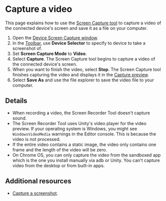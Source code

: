 # Capture a video

This page explains how to use the [Screen Capture tool](screen-capture.md) to capture a video of the connected device's screen and save it as a file on your computer.

1. Open the [Device Screen Capture window](screen-capture-window-reference.md).
2. In the [Toolbar](screen-capture-window-reference.md#toolbar), use **Device Selector** to specify to device to take a screenshot of.
3. Set **Screen Capture Mode** to **Video**.
4. Select **Capture**. The Screen Capture tool begins to capture a video of the connected device's screen.
5. When you want to finish the video, select **Stop**. The Screen Capture tool finishes capturing the video and displays it in the [Capture preview](screen-capture-window-reference.md#capture-preview).
6. Select **Save As** and use the file explorer to save the video file to your computer.

## Details

* When recording a video, the Screen Recorder Tool doesn't capture sound.
* The Screen Recorder Tool uses Unity's video player for the video preview. If your operating system is Windows, you might see `WindowsVideoMedia` warnings in the Editor console. This is because the video is not processed.
* If the entire video contains a static image, the video only contains one frame and the length of the video will be zero.
* On Chrome OS, you can only capture the video from the sandboxed app which is the one you install manually via adb or Unity. You can't capture video from the desktop or from built-in apps.

## Additional resources

* [Capture a screenshot](screen-capture-screenshot).